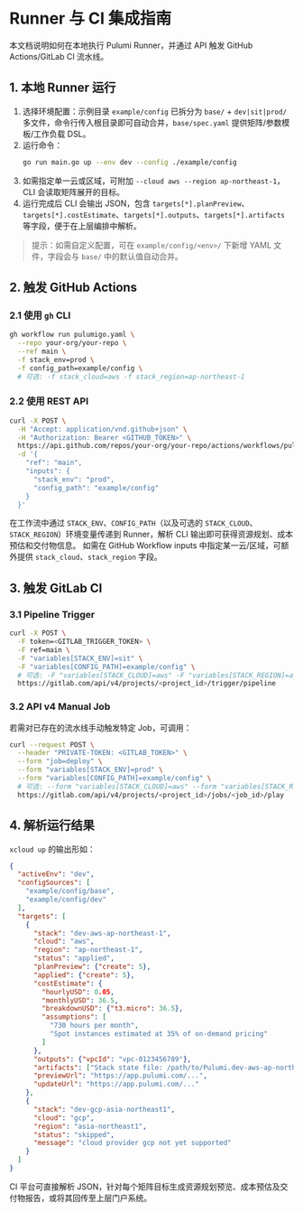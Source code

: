 # Runner 与 CI 集成指南

本文档说明如何在本地执行 Pulumi Runner，并通过 API 触发 GitHub Actions/GitLab CI 流水线。

## 1. 本地 Runner 运行

1. 选择环境配置：示例目录 `example/config` 已拆分为 `base/` + `dev|sit|prod/` 多文件，命令行传入根目录即可自动合并，`base/spec.yaml` 提供矩阵/参数模板/工作负载 DSL。
2. 运行命令：
   ```bash
   go run main.go up --env dev --config ./example/config
   ```
3. 如需指定单一云或区域，可附加 `--cloud aws --region ap-northeast-1`，CLI 会读取矩阵展开的目标。
4. 运行完成后 CLI 会输出 JSON，包含 `targets[*].planPreview`、`targets[*].costEstimate`、`targets[*].outputs`、`targets[*].artifacts` 等字段，便于在上层编排中解析。

> 提示：如需自定义配置，可在 `example/config/<env>/` 下新增 YAML 文件，字段会与 `base/` 中的默认值自动合并。

## 2. 触发 GitHub Actions

### 2.1 使用 `gh` CLI
```bash
gh workflow run pulumigo.yaml \
  --repo your-org/your-repo \
  --ref main \
  -f stack_env=prod \
  -f config_path=example/config \
  # 可选: -f stack_cloud=aws -f stack_region=ap-northeast-1
```

### 2.2 使用 REST API
```bash
curl -X POST \
  -H "Accept: application/vnd.github+json" \
  -H "Authorization: Bearer <GITHUB_TOKEN>" \
  https://api.github.com/repos/your-org/your-repo/actions/workflows/pulumigo.yaml/dispatches \
  -d '{
    "ref": "main",
    "inputs": {
      "stack_env": "prod",
      "config_path": "example/config"
    }
  }'
```
在工作流中通过 `STACK_ENV`、`CONFIG_PATH`（以及可选的 `STACK_CLOUD`、`STACK_REGION`）环境变量传递到 Runner，解析 CLI 输出即可获得资源规划、成本预估和交付物信息。
如需在 GitHub Workflow inputs 中指定某一云/区域，可额外提供 `stack_cloud`、`stack_region` 字段。

## 3. 触发 GitLab CI

### 3.1 Pipeline Trigger
```bash
curl -X POST \
  -F token=<GITLAB_TRIGGER_TOKEN> \
  -F ref=main \
  -F "variables[STACK_ENV]=sit" \
  -F "variables[CONFIG_PATH]=example/config" \
  # 可选: -F "variables[STACK_CLOUD]=aws" -F "variables[STACK_REGION]=ap-northeast-1" \
  https://gitlab.com/api/v4/projects/<project_id>/trigger/pipeline
```

### 3.2 API v4 Manual Job
若需对已存在的流水线手动触发特定 Job，可调用：
```bash
curl --request POST \
  --header "PRIVATE-TOKEN: <GITLAB_TOKEN>" \
  --form "job=deploy" \
  --form "variables[STACK_ENV]=prod" \
  --form "variables[CONFIG_PATH]=example/config" \
  # 可选: --form "variables[STACK_CLOUD]=aws" --form "variables[STACK_REGION]=ap-northeast-1" \
  https://gitlab.com/api/v4/projects/<project_id>/jobs/<job_id>/play
```

## 4. 解析运行结果

`xcloud up` 的输出形如：
```json
{
  "activeEnv": "dev",
  "configSources": [
    "example/config/base",
    "example/config/dev"
  ],
  "targets": [
    {
      "stack": "dev-aws-ap-northeast-1",
      "cloud": "aws",
      "region": "ap-northeast-1",
      "status": "applied",
      "planPreview": {"create": 5},
      "applied": {"create": 5},
      "costEstimate": {
        "hourlyUSD": 0.05,
        "monthlyUSD": 36.5,
        "breakdownUSD": {"t3.micro": 36.5},
        "assumptions": [
          "730 hours per month",
          "Spot instances estimated at 35% of on-demand pricing"
        ]
      },
      "outputs": {"vpcId": "vpc-0123456789"},
      "artifacts": ["Stack state file: /path/to/Pulumi.dev-aws-ap-northeast-1.yaml"],
      "previewUrl": "https://app.pulumi.com/...",
      "updateUrl": "https://app.pulumi.com/..."
    },
    {
      "stack": "dev-gcp-asia-northeast1",
      "cloud": "gcp",
      "region": "asia-northeast1",
      "status": "skipped",
      "message": "cloud provider gcp not yet supported"
    }
  ]
}
```
CI 平台可直接解析 JSON，针对每个矩阵目标生成资源规划预览、成本预估及交付物报告，或将其回传至上层门户系统。
